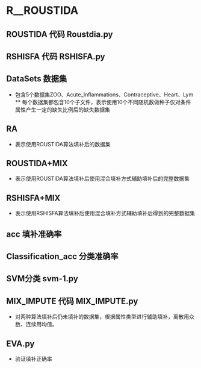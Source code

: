 # R__ROUSTIDA
## ROUSTIDA 代码 Roustdia.py
## RSHISFA 代码  RSHISFA.py
## DataSets 数据集
* 包含5个数据集ZOO、Acute_Inflammations、Contraceptive、Heart、Lym
** 每个数据集都包含10个子文件，表示使用10个不同随机数做种子仅对条件属性产生一定的缺失比例后的缺失数据集
## RA 
* 表示使用ROUSTIDA算法填补后的数据集
## ROUSTIDA+MIX
* 表示使用ROUSTIDA算法填补后使用混合填补方式辅助填补后的完整数据集
## RSHISFA+MIX
* 表示使用RSHISFA算法填补后使用混合填补方式辅助填补后得到的完整数据集
## acc 填补准确率
## Classification_acc 分类准确率
## SVM分类 svm-1.py
## MIX_IMPUTE 代码 MIX_IMPUTE.py
* 对两种算法填补后仍未填补的数据集，根据属性类型进行辅助填补，离散用众数、连续用均值。
## EVA.py 
* 验证填补正确率
